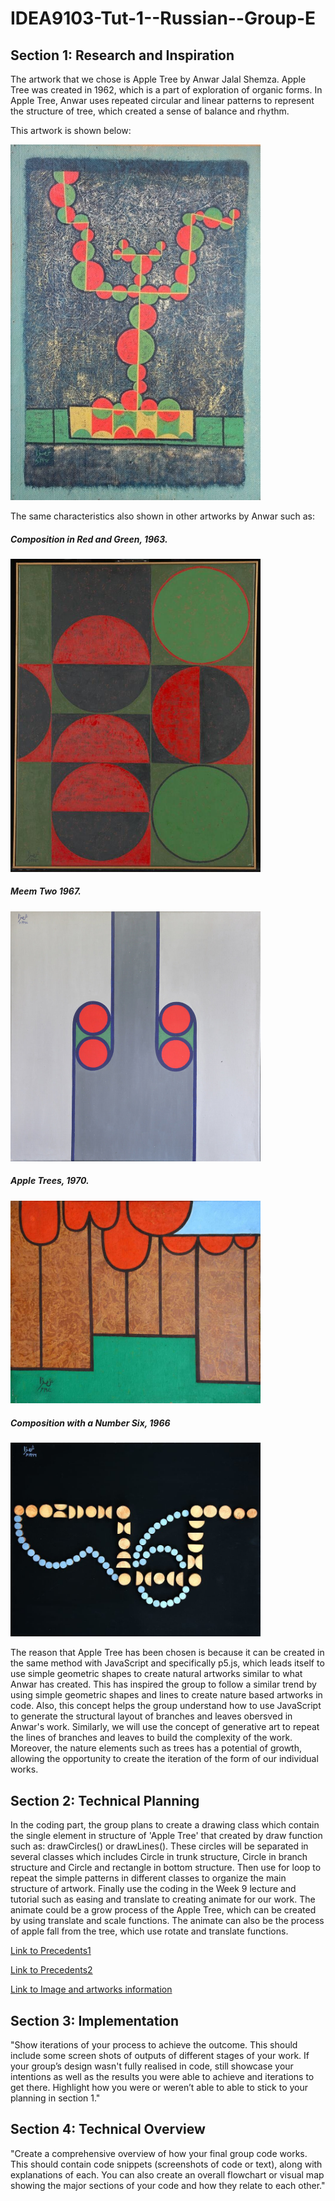 # IDEA9103-Tut-1--Russian--Group-E

## Section 1: Research and Inspiration
The artwork that we chose is Apple Tree by Anwar Jalal Shemza.
Apple Tree was created in 1962, which is a part of exploration of organic forms. In Apple Tree, Anwar uses repeated circular and linear patterns to represent the structure of tree, which created a sense of balance and rhythm.

This artwork is shown below:


<img src="Images/Anwar%20Jalal%20Shemza%20Apple%20Tree.jpeg" alt="" width="400">


The same characteristics also shown in other artworks by Anwar such as: 

##### Composition in Red and Green, 1963.
<img src="Images/t14768-10-orig_orig.jpeg" alt="" width="400">


##### Meem Two 1967.
<img src="Images/9800343-orig_orig.jpeg" alt="" width="400">


##### Apple Trees, 1970.
<img src="Images/anwar-jalal-shemza-apple-trees-361-orig_orig.jpeg" alt="" width="400">


##### Composition with a Number Six, 1966

<img src="Images/22224-842-orig_orig.jpeg" alt="" width="400">



The reason that Apple Tree has been chosen is because it can be created in the same method with JavaScript and specifically p5.js, which leads itself to use simple geometric shapes to create natural artworks similar to what Anwar has created. This has inspired the group to follow a similar trend by using simple geometric shapes and lines to create nature based artworks in code. Also, this concept helps the group understand how to use JavaScript to generate the structural layout of branches and leaves obersved in Anwar's work. Similarly, we will use the concept of generative art to repeat the lines of branches and leaves to build the complexity of the work.
Moreover, the nature elements such as trees has a potential of growth, allowing the opportunity to create the iteration of the form of our individual works.

## Section 2: Technical Planning
In the coding part, the group plans to create a drawing class which contain the single element in structure of 'Apple Tree' that created by draw function such as: drawCircles() or drawLines(). These circles will be separated in several classes which includes Circle in trunk structure, Circle in branch structure and Circle and rectangle in bottom structure. Then use for loop to repeat the simple patterns in different classes to organize the main structure of artwork. Finally use the coding in the Week 9 lecture and tutorial such as easing and translate to creating animate for our work. The animate could be a grow process of the Apple Tree, which can be created by using translate and scale functions. The animate can also be the process of apple fall from the tree, which use rotate and translate functions.

[Link to Precedents1](https://openprocessing.org/sketch/2225948)

[Link to Precedents2](https://openprocessing.org/sketch/138954)

[Link to Image and artworks information](https://www.anwarshemza.com/publiccollections1.html)

## Section 3: Implementation
"Show iterations of your process to achieve the outcome. This should include some screen shots of outputs of different stages of your work. If your group’s design wasn't fully realised in code, still showcase your intentions as well as the results you were able to achieve and iterations to get there. Highlight how you were or weren’t able to able to stick to your planning in section 1."

## Section 4: Technical Overview
"Create a comprehensive overview of how your final group code works. This should contain code snippets (screenshots of code or text), along with explanations of each. You can also create an overall flowchart or visual map showing the major sections of your code and how they relate to each other."